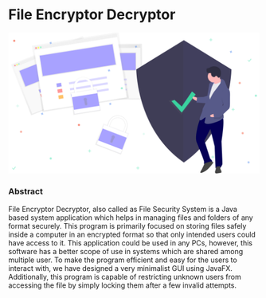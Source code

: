 # File Encryptor Decryptor

![alt text](https://raw.githubusercontent.com/shahgauravraj/FileEncryptorDecryptor/master/images/Security.png)

### Abstract

File Encryptor Decryptor, also called as File Security System is a Java based system application which helps in
managing files and folders of any format securely. This program is primarily focused
on storing files safely inside a computer in an encrypted format so that only intended users could have access to it.
This application could be used in any PCs, however, this software has a better scope of use in systems which are
shared among multiple user.
To make the program efficient and easy for the users to interact with, we have designed a very minimalist
GUI using JavaFX. Additionally, this program is capable of
restricting unknown users from accessing the file by simply locking them after a few invalid attempts.